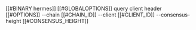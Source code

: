 [[#BINARY hermes]] [[#GLOBALOPTIONS]] query client header [[#OPTIONS]] --chain [[#CHAIN_ID]] --client [[#CLIENT_ID]] --consensus-height [[#CONSENSUS_HEIGHT]]